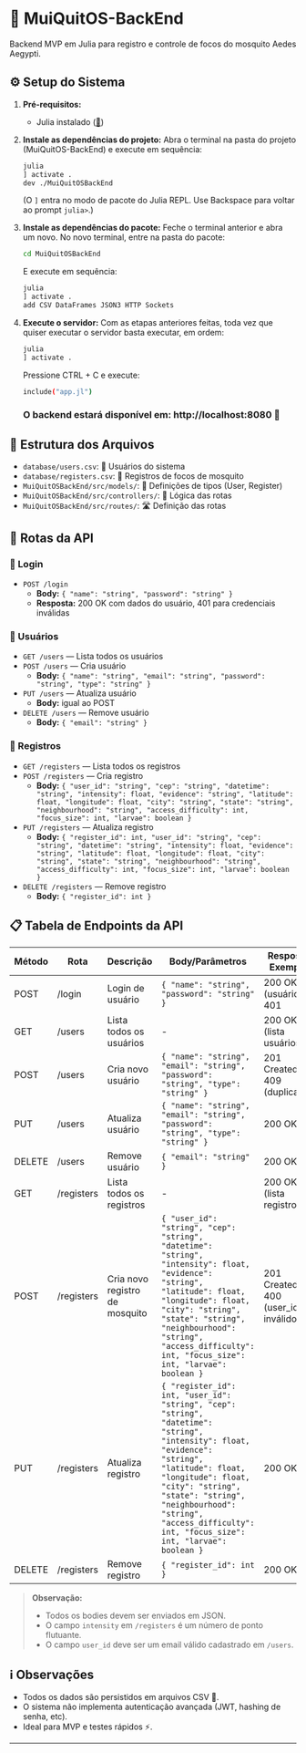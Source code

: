# 🦟 MuiQuitOS-BackEnd

Backend MVP em Julia para registro e controle de focos do mosquito Aedes Aegypti.

## ⚙️ Setup do Sistema

1. **Pré-requisitos:**
   - Julia instalado ([🔗](https://julialang.org/downloads/))

2. **Instale as dependências do projeto:**
   Abra o terminal na pasta do projeto (MuiQuitOS-BackEnd) e execute em sequência:
   ```sh
   julia
   ] activate .
   dev ./MuiQuitOSBackEnd
   ```
   (O `]` entra no modo de pacote do Julia REPL. Use Backspace para voltar ao prompt `julia>`.)

3. **Instale as dependências do pacote:**
   Feche o terminal anterior e abra um novo.
   No novo terminal, entre na pasta do pacote:
   ```sh
   cd MuiQuitOSBackEnd
   ```
   E execute em sequência:
   ```sh
   julia
   ] activate .
   add CSV DataFrames JSON3 HTTP Sockets
   ```

4. **Execute o servidor:**
   Com as etapas anteriores feitas, toda vez que quiser executar o servidor basta executar, em ordem:
   ```sh
   julia
   ] activate .
   ```
   Pressione CTRL + C e execute:
   ```sh
   include("app.jl")
   ```

   ### O backend estará disponível em: http://localhost:8080 🚀

## 📁 Estrutura dos Arquivos
- `database/users.csv`: 👤 Usuários do sistema
- `database/registers.csv`: 🦟 Registros de focos de mosquito
- `MuiQuitOSBackEnd/src/models/`: 🧩 Definições de tipos (User, Register)
- `MuiQuitOSBackEnd/src/controllers/`: 🧠 Lógica das rotas
- `MuiQuitOSBackEnd/src/routes/`: 🛣️ Definição das rotas

## 📡 Rotas da API

### 🔑 Login
- `POST /login`
  - **Body:** `{ "name": "string", "password": "string" }`
  - **Resposta:** 200 OK com dados do usuário, 401 para credenciais inválidas

### 👤 Usuários
- `GET /users` — Lista todos os usuários
- `POST /users` — Cria usuário
  - **Body:** `{ "name": "string", "email": "string", "password": "string", "type": "string" }`
- `PUT /users` — Atualiza usuário
  - **Body:** igual ao POST
- `DELETE /users` — Remove usuário
  - **Body:** `{ "email": "string" }`

### 🦟 Registros
- `GET /registers` — Lista todos os registros
- `POST /registers` — Cria registro
  - **Body:** `{ "user_id": "string", "cep": "string", "datetime": "string", "intensity": float, "evidence": "string", "latitude": float, "longitude": float, "city": "string", "state": "string", "neighbourhood": "string", "access_difficulty": int, "focus_size": int, "larvae": boolean }`
- `PUT /registers` — Atualiza registro
  - **Body:** `{ "register_id": int, "user_id": "string", "cep": "string", "datetime": "string", "intensity": float, "evidence": "string", "latitude": float, "longitude": float, "city": "string", "state": "string", "neighbourhood": "string", "access_difficulty": int, "focus_size": int, "larvae": boolean }`
- `DELETE /registers` — Remove registro
  - **Body:** `{ "register_id": int }`

## 📋 Tabela de Endpoints da API

| Método | Rota         | Descrição                        | Body/Parâmetros                                                                                                                                                                                           | Resposta Exemplo           |
|--------|--------------|-----------------------------------|-----------------------------------------------------------------------------------------------------------------------------------------------------------------------------------------------------------|----------------------------|
| POST   | /login       | Login de usuário                  | `{ "name": "string", "password": "string" }`                                                                                                                                                             | 200 OK (usuário), 401      |
| GET    | /users       | Lista todos os usuários           | -                                                                                                                                                                                                         | 200 OK (lista usuários)    |
| POST   | /users       | Cria novo usuário                 | `{ "name": "string", "email": "string", "password": "string", "type": "string" }`                                                                                                                            | 201 Created, 409 (duplicado) |
| PUT    | /users       | Atualiza usuário                  | `{ "name": "string", "email": "string", "password": "string", "type": "string" }`                                                                                                                            | 200 OK                     |
| DELETE | /users       | Remove usuário                    | `{ "email": "string" }`                                                                                                                                                                                  | 200 OK                     |
| GET    | /registers   | Lista todos os registros          | -                                                                                                                                                                                                         | 200 OK (lista registros)   |
| POST   | /registers   | Cria novo registro de mosquito    | `{ "user_id": "string", "cep": "string", "datetime": "string", "intensity": float, "evidence": "string", "latitude": float, "longitude": float, "city": "string", "state": "string", "neighbourhood": "string", "access_difficulty": int, "focus_size": int, "larvae": boolean }` | 201 Created, 400 (user_id inválido) |
| PUT    | /registers   | Atualiza registro                 | `{ "register_id": int, "user_id": "string", "cep": "string", "datetime": "string", "intensity": float, "evidence": "string", "latitude": float, "longitude": float, "city": "string", "state": "string", "neighbourhood": "string", "access_difficulty": int, "focus_size": int, "larvae": boolean }` | 200 OK                     |
| DELETE | /registers   | Remove registro                   | `{ "register_id": int }`                                                                                                                                                                                 | 200 OK                     |

> **Observação:**
> - Todos os bodies devem ser enviados em JSON.
> - O campo `intensity` em `/registers` é um número de ponto flutuante.
> - O campo `user_id` deve ser um email válido cadastrado em `/users`.

## ℹ️ Observações
- Todos os dados são persistidos em arquivos CSV 📄.
- O sistema não implementa autenticação avançada (JWT, hashing de senha, etc).
- Ideal para MVP e testes rápidos ⚡.

---
